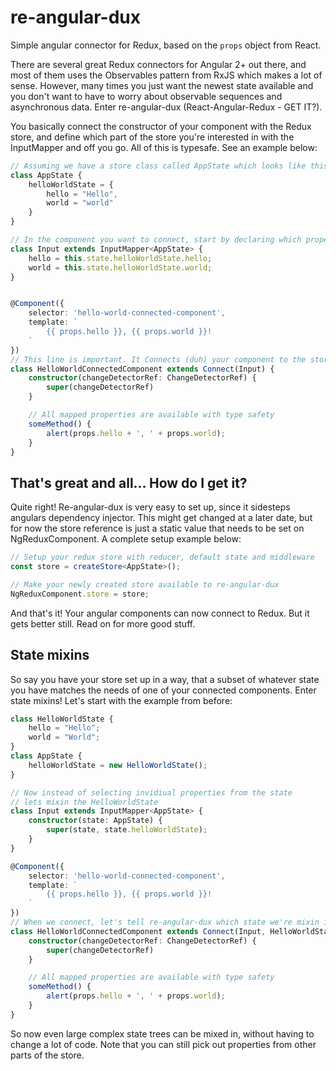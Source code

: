 # re-angular-dux
Simple angular connector for Redux, based on the `props` object from React.

There are several great Redux connectors for Angular 2+ out there, and most of them uses the Observables pattern from RxJS which makes a lot of sense. However, many times you just want the newest state available and you don't want to have to worry about observable sequences and asynchronous data. Enter re-angular-dux (React-Angular-Redux - GET IT?).

You basically connect the constructor of your component with the Redux store, and define which part of the store you're interested in with the InputMapper and off you go. All of this is typesafe. See an example below:

```typescript
// Assuming we have a store class called AppState which looks like this
class AppState {
    helloWorldState = {
        hello = "Hello",
        world = "world"
    }
}

// In the component you want to connect, start by declaring which properties you want (this.state is automagically set by re-angular-dux)
class Input extends InputMapper<AppState> {
    hello = this.state.helloWorldState.hello;
    world = this.state.helloWorldState.world;
}


@Component({
    selector: 'hello-world-connected-component',
    template: `
        {{ props.hello }}, {{ props.world }}!
    `
})
// This line is important. It Connects (duh) your component to the store using the input mapper we just built.
class HelloWorldConnectedComponent extends Connect(Input) { 
    constructor(changeDetectorRef: ChangeDetectorRef) {
        super(changeDetectorRef)
    }

    // All mapped properties are available with type safety
    someMethod() {
        alert(props.hello + ', ' + props.world);
    }
}
```

## That's great and all... How do I get it?
Quite right! Re-angular-dux is very easy to set up, since it sidesteps angulars dependency injector. This might get changed at a later date, but for now the store reference is just a static value that needs to be set on NgReduxComponent. A complete setup example below:

```typescript
// Setup your redux store with reducer, default state and middleware
const store = createStore<AppState>();

// Make your newly created store available to re-angular-dux
NgReduxComponent.store = store;
```

And that's it! Your angular components can now connect to Redux. But it gets better still. Read on for more good stuff.


## State mixins
So say you have your store set up in a way, that a subset of whatever state you have matches the needs of one of your connected components. Enter state mixins! Let's start with the example from before:

```typescript
class HelloWorldState {
    hello = "Hello";
    world = "World";
}
class AppState {
    helloWorldState = new HelloWorldState();
}

// Now instead of selecting invidiual properties from the state
// lets mixin the HelloWorldState
class Input extends InputMapper<AppState> {
    constructor(state: AppState) {
        super(state, state.helloWorldState);
    }
}

@Component({
    selector: 'hello-world-connected-component',
    template: `
        {{ props.hello }}, {{ props.world }}!
    `
})
// When we connect, let's tell re-angular-dux which state we're mixin in, for type safety's sake
class HelloWorldConnectedComponent extends Connect(Input, HelloWorldState) { 
    constructor(changeDetectorRef: ChangeDetectorRef) {
        super(changeDetectorRef)
    }

    // All mapped properties are available with type safety
    someMethod() {
        alert(props.hello + ', ' + props.world);
    }
}
```

So now even large complex state trees can be mixed in, without having to change a lot of code. Note that you can still pick out properties from other parts of the store.